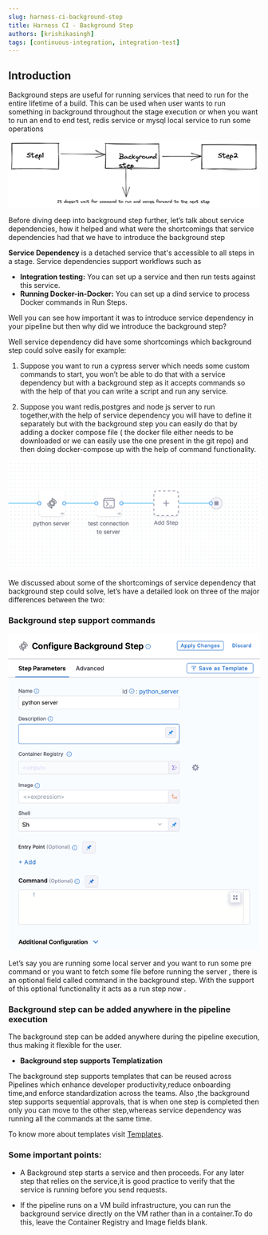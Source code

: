 ```yaml
---
slug: harness-ci-background-step
title: Harness CI - Background Step
authors: [krishikasingh]
tags: [continuous-integration, integration-test]
---
```


## Introduction

Background steps are useful for running services that need to run for the entire lifetime of a build. This can be used when user wants to run something in background throughout the stage execution or when you want to run an end to end test, redis service or mysql local service to run some operations  

![Background Step Introduction](./background_step_introduction.png)

Before diving deep into background step further, let’s talk about service dependencies, how it helped and what were the shortcomings that service dependencies had that we have to introduce the background step 

**Service Dependency** is a detached service that's accessible to all steps in a stage. Service dependencies support workflows such as
- **Integration testing:** You can set up a service and then run tests against this service.
- **Running Docker-in-Docker:** You can set up a dind service to process Docker commands in Run Steps.

Well you can see how important it was to introduce service dependency in your pipeline but then why did we introduce the background step?

Well service dependency did have some shortcomings which background step could solve easily for example:

1. Suppose you want to run a cypress server which needs some custom commands to start, you won’t be able to do that with a service dependency but with a background step as it accepts commands so with the help of that you can write a script and run any service.

2. Suppose you want redis,postgres and node js server to run together,with the help of service dependency you will have to define it separately but with the background step you can easily do that by adding a docker compose file ( the docker file either needs to be downloaded or we can easily use the one present in the git repo) and then doing docker-compose up with the help of command functionality. 

![Background Step Pipeline](./background_step_pipeline.png)

We discussed about some of the shortcomings of service dependency that background step could solve, let’s have a detailed look on three of the major differences between the two:


### Background step support commands

![Background Step Settings](./background_step_settings.png)

Let’s say you are running some local server and you want to run some pre command or you want to fetch some file before running the server , there is an optional field called command in the background step. With the support of this optional functionality it acts as a run step now .

### Background step can be added anywhere in the pipeline execution

The background step can be added anywhere during the pipeline execution, thus making it flexible for the user.

- **Background step supports Templatization** 

The background step supports templates that can be reused across Pipelines which enhance developer productivity,reduce onboarding time,and enforce standardization across the teams. 
Also ,the background step supports sequential approvals, that is when one step is completed then only you can move to the other step,whereas service dependency was running all the commands at the same time.

To know more about templates visit [Templates](https://docs.harness.io/article/6tl8zyxeol-template).
           
### Some important points:

- A Background step starts a service and then proceeds. For any later step that relies on the service,it is good practice to verify that the service is running before you send requests.

- If the pipeline runs on a VM build infrastructure, you can run the background service directly on the VM rather than in a container.To do this, leave the Container Registry and Image fields blank.
